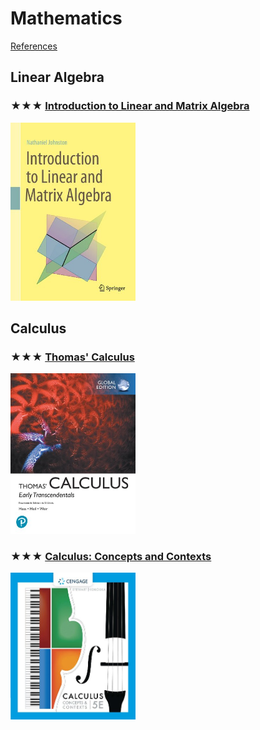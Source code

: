 # Mathematics
[References](mathematics.md)

## Linear Algebra

### ★★★ [Introduction to Linear and Matrix Algebra](resources/introduction-to-linear-and-matrix-algebra.md)
[<img alt="9783030528119" src="covers/9783030528119.jpg" width="200"/>](resources/introduction-to-linear-and-matrix-algebra.md)

## Calculus

### ★★★ [Thomas' Calculus](resources/thomas-calculus.md)
[<img alt="9781292253114" src="covers/9781292253114.jpg" width="200"/>](resources/thomas-calculus.md)

### ★★★ [Calculus: Concepts and Contexts](resources/9780357632499.md)
[<img alt="9780357632499" src="covers/9780357632499.jpg" width="200"/>](resources/9780357632499.md)

